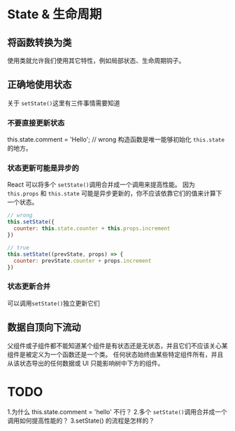# State & 生命周期

## 将函数转换为类
使用类就允许我们使用其它特性，例如局部状态、生命周期钩子。

## 正确地使用状态
关于 `setState()`这里有三件事情需要知道

### 不要直接更新状态
this.state.comment = 'Hello'; // wrong
构造函数是唯一能够初始化 `this.state`的地方。

### 状态更新可能是异步的
React 可以将多个 `setState()`调用合并成一个调用来提高性能。
因为 `this.props` 和 `this.state` 可能是异步更新的，你不应该依靠它们的值来计算下一个状态。
```javascript
// wrong
this.setState({
  counter: this.state.counter + this.props.increment
})
```

```javascript
// true
this.setState((prevState, props) => {
  counter: prevState.counter + props.increment
})
```

### 状态更新合并
可以调用`setState()`独立更新它们

## 数据自顶向下流动
父组件或子组件都不能知道某个组件是有状态还是无状态，并且它们不应该关心某组件是被定义为一个函数还是一个类。
任何状态始终由某些特定组件所有，并且从该状态导出的任何数据或 UI 只能影响树中下方的组件。

# TODO
1.为什么 this.state.comment = 'hello' 不行？
2.多个 `setState()`调用合并成一个调用如何提高性能的？
3.setState() 的流程是怎样的？